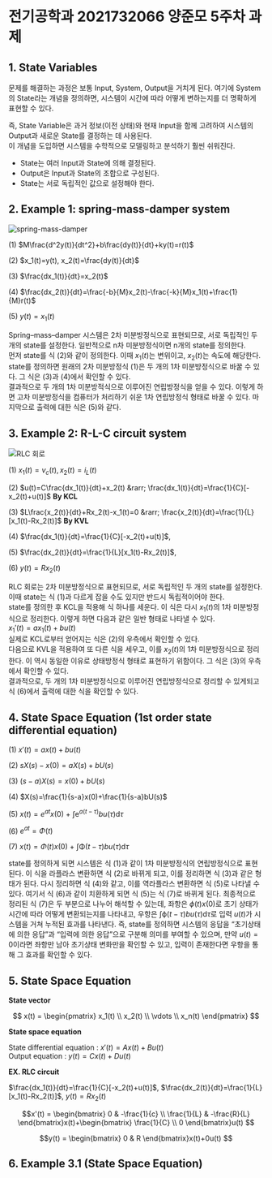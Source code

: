 # 전기공학과 2021732066 양준모 5주차 과제  
## 1. State Variables  
문제를 해결하는 과정은 보통 Input, System, Output을 거치게 된다. 여기에 System의 State라는 개념을 정의하면, 시스템이 시간에 따라 어떻게 변하는지를 더 명확하게 표현할 수 있다.  
  
즉, State Variable은 과거 정보(이전 상태)와 현재 Input을 함께 고려하여 시스템의 Output과 새로운 State를 결정하는 데 사용된다.  
이 개념을 도입하면 시스템을 수학적으로 모델링하고 분석하기 훨씬 쉬워진다.  
- State는 여러 Input과 State에 의해 결정된다.  
- Output은 Input과 State의 조합으로 구성된다.  
- State는 서로 독립적인 값으로 설정해야 한다.  
  

## 2. Example 1: spring-mass-damper system  
![spring-mass-damper](https://drive.google.com/uc?id=1eBS-bpgIs0NFTZRPJ4jeGwl1ImEhJLjy)  
  
(1) $M\frac{d^2y(t)}{dt^2}+b\frac{dy(t)}{dt}+ky(t)=r(t)$  
  
(2) $x_1(t)=y(t), x_2(t)=\frac{dy(t)}{dt}$
  
(3) $\frac{dx_1(t)}{dt}=x_2(t)$  
  
(4) $\frac{dx_2(t)}{dt}=\frac{-b}{M}x_2(t)-\frac{-k}{M}x_1(t)+\frac{1}{M}r(t)$ 
  
(5) $y(t)=x_1(t)$  
  
Spring–mass–damper 시스템은 2차 미분방정식으로 표현되므로, 서로 독립적인 두 개의 state를 설정한다. 일반적으로 n차 미분방정식이면 n개의 state를 정의한다.  
먼저 state를 식 (2)와 같이 정의한다. 이때 $x_1(t)$는 변위이고, $x_2(t)$는 속도에 해당한다.  
state를 정의하면 원래의 2차 미분방정식 (1)은 두 개의 1차 미분방정식으로 바꿀 수 있다. 그 식은 (3)과 (4)에서 확인할 수 있다.  
결과적으로 두 개의 1차 미분방적식으로 이루어진 연립방정식을 얻을 수 있다. 이렇게 하면 고차 미분방정식을 컴퓨터가 처리하기 쉬운 1차 연립방정식 형태로 바꿀 수 있다. 마지막으로 출력에 대한 식은 (5)와 같다.  
  
## 3. Example 2: R-L-C circuit system  
![RLC 회로](https://drive.google.com/uc?id=1O8A6dEUWiXf7Kmyx3uaxxJDDp5iMdhEV)  
  
(1) $x_1(t)=v_c(t), x_2(t)=i_L(t)$  
  
(2) $u(t)=C\frac{dx_1(t)}{dt}+x_2(t) &rarr; \frac{dx_1(t)}{dt}=\frac{1}{C}[-x_2(t)+u(t)]$ **By KCL**  
  
(3) $L\frac{x_2(t)}{dt}+Rx_2(t)-x_1(t)=0 &rarr; \frac{x_2(t)}{dt}=\frac{1}{L}[x_1(t)-Rx_2(t)]$ **By KVL**  
  
(4) $\frac{dx_1(t)}{dt}=\frac{1}{C}[-x_2(t)+u(t)]$,  
  
(5) $\frac{dx_2(t)}{dt}=\frac{1}{L}[x_1(t)-Rx_2(t)]$,  
  
(6) $y(t)=Rx_2(t)$  
  
RLC 회로는 2차 미분방정식으로 표현되므로, 서로 독립적인 두 개의 state를 설정한다. 이때 state는 식 (1)과 다르게 잡을 수도 있지만 반드시 독립적이어야 한다.  
state를 정의한 후 KCL을 적용해 식 하나를 세운다. 이 식은 다시 $x_1(t)$의 1차 미분방정식으로 정리한다. 이렇게 하면 다음과 같은 일반 형태로 나타낼 수 있다.  
$x_1'(t)=ax_1(t)+bu(t)$  
실제로 KCL로부터 얻어지는 식은 (2)의 우측에서 확인할 수 있다.  
다음으로 KVL을 적용하여 또 다른 식을 세우고, 이를 $x_2(t)$의 1차 미분방정식으로 정리한다. 이 역시 동일한 이유로 상태방정식 형태로 표현하기 위함이다. 그 식은 (3)의 우측에서 확인할 수 있다.  
결과적으로, 두 개의 1차 미분방정식으로 이루어진 연립방정식으로 정리할 수 있게되고 식 (6)에서 출력에 대한 식을 확인할 수 있다.  
  
## 4. State Space Equation (1st order state differential equation)  
(1) $x'(t)=ax(t)+bu(t)$  
  
(2) $sX(s)-x(0)=aX(s)+bU(s)$  
  
(3) $(s-a)X(s)=x(0)+bU(s)$  
  
(4) $X(s)=\frac{1}{s-a}x(0)+\frac{1}{s-a}bU(s)$  
  
(5) $x(t)=e^{at}x(0)$ + $\int\mathrm{e}^{a(t-\tau)}bu(\tau)\mathrm{d}\tau$  
  
(6) $e^{at}=\Phi(t)$  
  
(7) $x(t)=\Phi(t)x(0)$ + $\int\mathrm\Phi(t-\tau)bu(\tau)\mathrm{d}\tau$  
  
state를 정의하게 되면 시스템은 식 (1)과 같이 1차 미분방정식의 연립방정식으로 표현된다. 이 식을 라플라스 변환하면 식 (2)로 바뀌게 되고, 이를 정리하면 식 (3)과 같은 형태가 된다. 다시 정리하면 식 (4)와 같고, 이를 역라플라스 변환하면 식 (5)로 나타낼 수 있다. 여기서 식 (6)과 같이 치환하게 되면 식 (5)는 식 (7)로 바뀌게 된다. 최종적으로 정리된 식 (7)은 두 부분으로 나누어 해석할 수 있는데, 좌항은 $\phi(t)x(0)$로 초기 상태가 시간에 따라 어떻게 변환되는지를 나타내고, 우항은 $\int\mathrm\phi(t-\tau)bu(\tau)\mathrm{d}\tau$로 입력 $u(t)$가 시스템을 거쳐 누적된 효과를 나타낸다. 즉, state를 정의하면 시스템의 응답을 “초기상태에 의한 응답”과 “입력에 의한 응답”으로 구분해 의미를 부여할 수 있으며, 만약 $u(t)=0$이라면 좌항만 남아 초기상태 변화만을 확인할 수 있고, 입력이 존재한다면 우항을 통해 그 효과를 확인할 수 있다.  
  
## 5. State Space Equation  
**State vector**  

$$
x(t) = \begin{pmatrix}
x_1(t) \\
x_2(t) \\
\vdots \\
x_n(t)
\end{pmatrix}
$$  
  
**State space equation**  

State differential equation : $x'(t)=Ax(t)+Bu(t)$  
Output equation : $y(t)=Cx(t)+Du(t)$  
  
**EX. RLC circuit**  

$\frac{dx_1(t)}{dt}=\frac{1}{C}[-x_2(t)+u(t)]$, $\frac{dx_2(t)}{dt}=\frac{1}{L}[x_1(t)-Rx_2(t)]$, $y(t)=Rx_2(t)$  
  
$$x'(t) = \begin{bmatrix}
0 & -\frac{1}{c} \\
\frac{1}{L} & -\frac{R}{L}
\end{bmatrix}x(t)+\begin{bmatrix}
\frac{1}{C} \\
0
\end{bmatrix}u(t)
$$  
  
$$y(t) = \begin{bmatrix}
0 & R
\end{bmatrix}x(t)+0u(t)
$$


## 6. Example 3.1 (State Space Equation)








